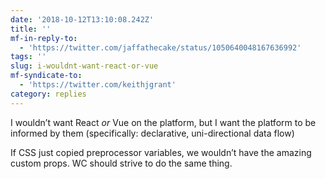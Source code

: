 ```yaml
---
date: '2018-10-12T13:10:08.242Z'
title: ''
mf-in-reply-to:
  - 'https://twitter.com/jaffathecake/status/1050640048167636992'
tags: ''
slug: i-wouldnt-want-react-or-vue
mf-syndicate-to:
  - 'https://twitter.com/keithjgrant'
category: replies
---
```

I wouldn’t want React *or* Vue on the platform, but I want the platform to be informed by them (specifically: declarative, uni-directional data flow)

If CSS just copied preprocessor variables, we wouldn’t have the amazing custom props. WC should strive to do the same thing.
